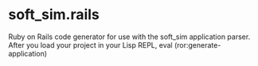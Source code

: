 # soft_sim.rails

Ruby on Rails code generator for use with the soft_sim application parser. After you load your project in your Lisp REPL, eval (ror:generate-application)
